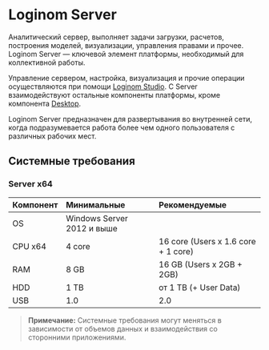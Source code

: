 # Loginom Server

Аналитический сервер, выполняет задачи загрузки, расчетов, построения моделей, визуализации, управления правами и прочее. Loginom Server — ключевой элемент платформы, необходимый для коллективной работы.

Управление сервером, настройка, визуализация и прочие операции осуществляются при помощи [Loginom Studio](../studio/README.md). С Server взаимодействуют остальные компоненты платформы, кроме компонента [Desktop](../desktop/README.md).

Loginom Server предназначен для развертывания во внутренней сети, когда подразумевается работа более чем одного пользователя с различных рабочих мест.

## Системные требования

### Server x64

| Компонент | Минимальные | Рекомендуемые |
|:--------- |:-------------|:------------- |
| OS | Windows Server 2012 и выше | |
| CPU x64 | 4 core | 16 core (Users x 1.6 core + 1 core) |
| RAM | 8 GB | 16 GB (Users x 2GB + 2GB) |
| HDD | 1 TB | от 1 ТB (+ User Data) |
| USB | 1.0 | 2.0 |

> **Примечание:** Системные требования могут меняться в зависимости от объемов данных и взаимодействия со сторонними приложениями.

